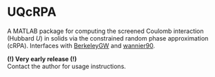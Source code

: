 # UQcRPA

A MATLAB package for computing the screened Coulomb interaction (Hubbard _U_) in solids via the constrained random phase approximation (cRPA). Interfaces with [BerkeleyGW](http://www.berkeleygw.org/) and [wannier90](http://www.wannier.org/).

**(!) Very early release (!)**  
Contact the author for usage instructions.